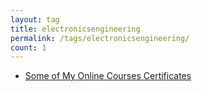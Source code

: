 ```yaml
---
layout: tag
title: electronicsengineering
permalink: /tags/electronicsengineering/
count: 1
---
```


- [Some of My Online Courses Certificates](https://samirpaulb.github.io/blog-jekyll/posts/some-of-my-online-courses-certificates/)
